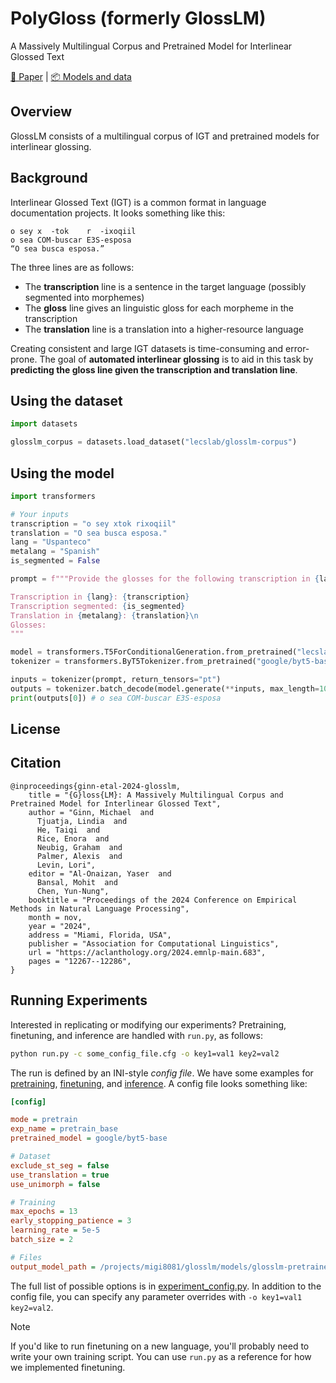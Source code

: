 # PolyGloss (formerly GlossLM)
A Massively Multilingual Corpus and Pretrained Model for Interlinear Glossed Text

[📄 Paper](https://arxiv.org/abs/2403.06399) | [📦 Models and data](https://huggingface.co/collections/lecslab/glosslm-66da150854209e910113dd87)


## Overview
GlossLM consists of a multilingual corpus of IGT and pretrained models for interlinear glossing.

## Background
Interlinear Glossed Text (IGT) is a common format in language documentation projects. It looks something like this:

```
o sey x  -tok    r  -ixoqiil
o sea COM-buscar E3S-esposa
“O sea busca esposa.”
```

The three lines are as follows:
- The **transcription** line is a sentence in the target language (possibly segmented into morphemes)
- The **gloss** line gives an linguistic gloss for each morpheme in the transcription
- The **translation** line is a translation into a higher-resource language

Creating consistent and large IGT datasets is time-consuming and error-prone. The goal of **automated interlinear glossing** is to aid in this task by **predicting the gloss line given the transcription and translation line**. 

## Using the dataset
```python
import datasets

glosslm_corpus = datasets.load_dataset("lecslab/glosslm-corpus")
```

## Using the model
```python
import transformers

# Your inputs
transcription = "o sey xtok rixoqiil"
translation = "O sea busca esposa."
lang = "Uspanteco"
metalang = "Spanish"
is_segmented = False

prompt = f"""Provide the glosses for the following transcription in {lang}.

Transcription in {lang}: {transcription}
Transcription segmented: {is_segmented}
Translation in {metalang}: {translation}\n
Glosses: 
"""

model = transformers.T5ForConditionalGeneration.from_pretrained("lecslab/glosslm")
tokenizer = transformers.ByT5Tokenizer.from_pretrained("google/byt5-base", use_fast=False)

inputs = tokenizer(prompt, return_tensors="pt")
outputs = tokenizer.batch_decode(model.generate(**inputs, max_length=1024), skip_special_tokens=True)
print(outputs[0]) # o sea COM-buscar E3S-esposa
```

## License


## Citation
```
@inproceedings{ginn-etal-2024-glosslm,
    title = "{G}loss{LM}: A Massively Multilingual Corpus and Pretrained Model for Interlinear Glossed Text",
    author = "Ginn, Michael  and
      Tjuatja, Lindia  and
      He, Taiqi  and
      Rice, Enora  and
      Neubig, Graham  and
      Palmer, Alexis  and
      Levin, Lori",
    editor = "Al-Onaizan, Yaser  and
      Bansal, Mohit  and
      Chen, Yun-Nung",
    booktitle = "Proceedings of the 2024 Conference on Empirical Methods in Natural Language Processing",
    month = nov,
    year = "2024",
    address = "Miami, Florida, USA",
    publisher = "Association for Computational Linguistics",
    url = "https://aclanthology.org/2024.emnlp-main.683",
    pages = "12267--12286",
}
```

## Running Experiments
Interested in replicating or modifying our experiments? Pretraining, finetuning, and inference are handled with `run.py`, as follows:
```bash
python run.py -c some_config_file.cfg -o key1=val1 key2=val2
```

The run is defined by an INI-style *config file*. We have some examples for [pretraining](configs/pretrain_base.cfg), [finetuning](configs/finetune_base.cfg), and [inference](configs/predict_base.cfg). A config file looks something like:
```ini
[config]

mode = pretrain
exp_name = pretrain_base
pretrained_model = google/byt5-base

# Dataset
exclude_st_seg = false
use_translation = true
use_unimorph = false

# Training
max_epochs = 13
early_stopping_patience = 3
learning_rate = 5e-5
batch_size = 2

# Files
output_model_path = /projects/migi8081/glosslm/models/glosslm-pretrained-base
```

The full list of possible options is in [experiment_config.py](src/training/experiment_config.py). In addition to the config file, you can specify any parameter overrides with `-o key1=val1 key2=val2`.

> [!NOTE]  
> If you'd like to run finetuning on a new language, you'll probably need to write your own training script. You can use `run.py` as a reference for how we implemented finetuning.
